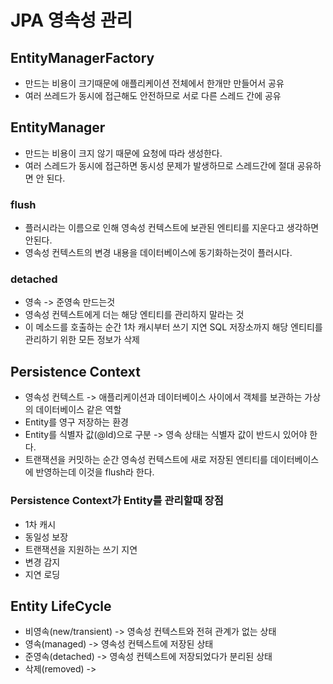 # JPA 영속성 관리

## EntityManagerFactory
- 만드는 비용이 크기때문에 애플리케이션 전체에서 한개만 만들어서 공유
- 여러 쓰레드가 동시에 접근해도 안전하므로 서로 다른 스레드 간에 공유

## EntityManager
- 만드는 비용이 크지 않기 때문에 요청에 따라 생성한다.
- 여러 스레드가 동시에 접근하면 동시성 문제가 발생하므로 스레드간에 절대 공유하면 안 된다.

### flush
- 플러시라는 이름으로 인해 영속성 컨텍스트에 보관된 엔티티를 지운다고 생각하면 안된다.
- 영속성 컨텍스트의 변경 내용을 데이터베이스에 동기화하는것이 플러시다.

### detached
- 영속 -> 준영속 만드는것
- 영속성 컨텍스트에게 더는 해당 엔티티를 관리하지 말라는 것
- 이 메소드를 호출하는 순간 1차 캐시부터 쓰기 지연 SQL 저장소까지 해당 엔티티를 관리하기 위한 모든 정보가 삭제

## Persistence Context
- 영속성 컨텍스트 -> 애플리케이션과 데이터베이스 사이에서 객체를 보관하는 가상의 데이터베이스 같은 역할
- Entity를 영구 저장하는 환경
- Entity를 식별자 값(@Id)으로 구분 -> 영속 상태는 식별자 값이 반드시 있어야 한다.
- 트랜잭션을 커밋하는 순간 영속성 컨텍스트에 새로 저장된 엔티티를 데이터베이스에 반영하는데 이것을 flush라 한다.

### Persistence Context가 Entity를 관리할때 장점
- 1차 캐시
- 동일성 보장
- 트랜잭션을 지원하는 쓰기 지연
- 변경 감지
- 지연 로딩

## Entity LifeCycle
- 비영속(new/transient) -> 영속성 컨텍스트와 전혀 관계가 없는 상태
- 영속(managed) -> 영속성 컨텍스트에 저장된 상태
- 준영속(detached) -> 영속성 컨텍스트에 저장되었다가 분리된 상태
- 삭제(removed) -> 
